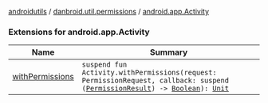 [androidutils](../../index.md) / [danbroid.util.permissions](../index.md) / [android.app.Activity](./index.md)

### Extensions for android.app.Activity

| Name | Summary |
|---|---|
| [withPermissions](with-permissions.md) | `suspend fun Activity.withPermissions(request: PermissionRequest, callback: suspend (`[`PermissionResult`](../-permission-result/index.md)`) -> `[`Boolean`](https://kotlinlang.org/api/latest/jvm/stdlib/kotlin/-boolean/index.html)`): `[`Unit`](https://kotlinlang.org/api/latest/jvm/stdlib/kotlin/-unit/index.html) |

